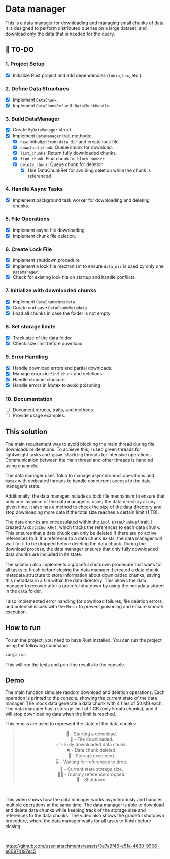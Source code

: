 # Data manager

This is a data manager for downloading and managing small chunks of data. It is designed to perform distributed queries on a large dataset, and download only the data that is needed for the query.

## 📝 TO-DO

### 1. Project Setup

- [X] Initialize Rust project and add dependencies (`tokio`, `hex`, etc.).

### 2. Define Data Structures

- [X] Implement `DataChunk`.
- [X] Implement `DataChunkRef` with `DataChunkHandle`.

### 3. Build DataManager

- [X] Create `MyDataManager` struct.
- [X] Implement `DataManager` trait methods:
  - [X] `new`: Initialize from `data_dir` and create lock file.
  - [X] `download_chunk`: Queue chunk for download.
  - [X] `list_chunks`: Return fully downloaded chunks.
  - [X] `find_chunk`: Find chunk for `block_number`.
  - [X] `delete_chunk`: Queue chunk for deletion.
    - [X] Use DataChunkRef for avoiding deletion while the chunk is referenced

### 4. Handle Async Tasks

- [X] Implement background task worker for downloading and deleting chunks.

### 5. File Operations

- [X] Implement async file downloading.
- [X] Implement chunk file deletion.

### 6. Create Lock File

- [X] Implement shutdown procedure
- [X] Implement a lock file mechanism to ensure `data_dir` is used by only one `DataManager`.
- [X] Check for existing lock file on startup and handle conflicts.

### 7. Initialize with downloaded chunks

- [X] Implement `DataChunkMetadata`
- [X] Create and save `DataChunkMetadata`
- [X] Load all chunks in case the folder is not empty

### 8. Set storage limite

- [X] Track size of the data folder
- [X] Check size limit before download 

### 9. Error Handling

- [X] Handle download errors and partial downloads.
- [X] Manage errors in `find_chunk` and deletions.
- [X] Handle channel clousure
- [X] Handle errors in Mutex to avoid poisoning

### 10. Documentation

- [ ] Document structs, traits, and methods.
- [ ] Provide usage examples.

## This solution

The main requirement was to avoid blocking the main thread during file downloads or deletions. To achieve this, I used green threads for lightweight tasks and `spawn_blocking` threads for intensive operations. Communication between the main thread and other threads is handled using channels.

The data manager uses Tokio to manage asynchronous operations and `Mutex` with dedicated threads to handle concurrent access to the data manager's state.

Additionally, the data manager includes a lock file mechanism to ensure that only one instance of the data manager is using the data directory at any given time. It also has a method to check the size of the data directory and stop downloading more data if the total size reaches a certain limit (1 TB).

The data chunks are encapsulated within the `impl DataChunkRef` trait. I created `ArcDataChunkRef`, which tracks the references to each data chunk. This ensures that a data chunk can only be deleted if there are no active references to it. If a reference to a data chunk exists, the data manager will wait for it to be dropped before deleting the data chunk. During the download process, the data manager ensures that only fully downloaded data chunks are included in its state.

The solution also implements a graceful shutdown procedure that waits for all tasks to finish before closing the data manager. I created a data chunk metadata structure to store information about downloaded chunks, saving this metadata in a file within the data directory. This allows the data manager to recover after a graceful shutdown by using the metadata stored in the `data` folder.

I also implemented error handling for download failures, file deletion errors, and potential issues with the `Mutex` to prevent poisoning and ensure smooth execution.


## How to run

To run the project, you need to have Rust installed. You can run the project using the following command:

```bash
cargo run
```

This will run the tests and print the results to the console.

## Demo

The main function simulate random download and deletion operations. Each operation is printed to the console, showing the current state of the data manager. The mock data generate a data chunk with 4 files of 50 MB each. The data manager has a storage limit  of 1 GB (only 5 data chunks), and it will stop downloading data when the limit is reached.

This emojis are used to represent the state of the data chunks:

> <center>
> 📡 - Starting a download. <br>
> 💾 - File downloaded. <br>
> ✅ - Fully downloaded data chunk. <br>
> ❌ - Data chunk deleted. <br>
> 🚫 - Storage exceeded. <br>
> ⌛️ - Waiting for references to drop. <br>
> 📏 - Current state storage size. <br>
> ⛓️‍💥 - Dummy reference dropped. <br>
> 🛑 - Shutdown. <br>
> </center>

<br>

This video shows how the data manager works asynchronusly and handles multiple operations at the same time. The data manager is able to download and delete data chunks while keeping track of the storage size and references to the data chunks. The video also shows the graceful shutdown procedure, where the data manager waits for all tasks to finish before closing.

<br>

https://github.com/user-attachments/assets/3e7a9f46-e51a-4630-9906-e60974197ec5